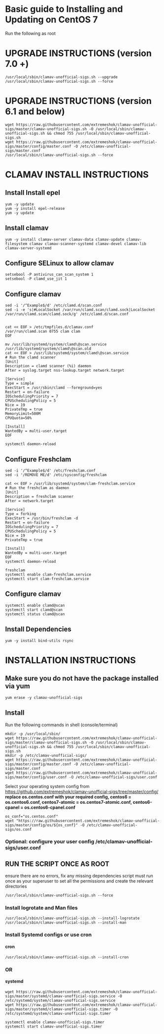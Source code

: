 # Basic guide to Installing and Updating on CentOS 7
Run the following as root

# UPGRADE INSTRUCTIONS (version 7.0 +)
```
/usr/local/sbin/clamav-unofficial-sigs.sh --upgrade
/usr/local/sbin/clamav-unofficial-sigs.sh --force
```

# UPGRADE INSTRUCTIONS (version 6.1 and below)
```
wget https://raw.githubusercontent.com/extremeshok/clamav-unofficial-sigs/master/clamav-unofficial-sigs.sh -O /usr/local/sbin/clamav-unofficial-sigs.sh && chmod 755 /usr/local/sbin/clamav-unofficial-sigs.sh
wget https://raw.githubusercontent.com/extremeshok/clamav-unofficial-sigs/master/config/master.conf -O /etc/clamav-unofficial-sigs/master.conf
/usr/local/sbin/clamav-unofficial-sigs.sh --force
```

# CLAMAV INSTALL INSTRUCTIONS

## Install Install epel
```
yum -y update
yum -y install epel-release
yum -y update
```

## Install clamav
```
yum -y install clamav-server clamav-data clamav-update clamav-filesystem clamav clamav-scanner-systemd clamav-devel clamav-lib clamav-server-systemd
```

## Configure SELinux to allow clamav
```
setsebool -P antivirus_can_scan_system 1
setsebool -P clamd_use_jit 1
```

## Configure clamav
```
sed -i '/^Example$/d' /etc/clamd.d/scan.conf
sed -i -e 's|#LocalSocket /var/run/clamd.scan/clamd.sock|LocalSocket /var/run/clamd.scan/clamd.sock/g' /etc/clamd.d/scan.conf


cat << EOF > /etc/tmpfiles.d/clamav.conf
/var/run/clamd.scan 0755 clam clam
EOF

mv /usr/lib/systemd/system/clamd\@scan.service /usr/lib/systemd/system/clamd\@scan.old
cat << EOF > /usr/lib/systemd/system/clamd\@scan.service
# Run the clamd scanner
[Unit]
Description = clamd scanner (%i) daemon
After = syslog.target nss-lookup.target network.target

[Service]
Type = simple
ExecStart = /usr/sbin/clamd --foreground=yes
Restart = on-failure
IOSchedulingPriority = 7
CPUSchedulingPolicy = 5
Nice = 19
PrivateTmp = true
MemoryLimit=500M
CPUQuota=50%

[Install]
WantedBy = multi-user.target
EOF

systemctl daemon-reload

```

## Configure Freshclam
```
sed -i '/^Example$/d' /etc/freshclam.conf
sed -i '/REMOVE ME/d' /etc/sysconfig/freshclam

cat << EOF > /usr/lib/systemd/system/clam-freshclam.service
# Run the freshclam as daemon
[Unit]
Description = freshclam scanner
After = network.target

[Service]
Type = forking
ExecStart = /usr/bin/freshclam -d
Restart = on-failure
IOSchedulingPriority = 7
CPUSchedulingPolicy = 5
Nice = 19
PrivateTmp = true

[Install]
WantedBy = multi-user.target
EOF
systemctl daemon-reload

freshclam
systemctl enable clam-freshclam.service
systemctl start clam-freshclam.service

```

## Configure clamav
```
systemctl enable clamd@scan
systemctl start clamd@scan
systemctl status clamd@scan
```

## Install Dependencies
```
yum -y install bind-utils rsync
```
# INSTALLATION INSTRUCTIONS

## Make sure you do not have the package installed via yum
```
yum erase -y clamav-unofficial-sigs
```

## Install
Run the following commands in shell (console/terminal)
```
mkdir -p /usr/local/sbin/
wget https://raw.githubusercontent.com/extremeshok/clamav-unofficial-sigs/master/clamav-unofficial-sigs.sh -O /usr/local/sbin/clamav-unofficial-sigs.sh && chmod 755 /usr/local/sbin/clamav-unofficial-sigs.sh
mkdir -p /etc/clamav-unofficial-sigs/
wget https://raw.githubusercontent.com/extremeshok/clamav-unofficial-sigs/master/config/master.conf -O /etc/clamav-unofficial-sigs/master.conf
wget https://raw.githubusercontent.com/extremeshok/clamav-unofficial-sigs/master/config/user.conf -O /etc/clamav-unofficial-sigs/user.conf
```
Select your operating system config from https://github.com/extremeshok/clamav-unofficial-sigs/tree/master/config/
**replace os.centos.conf with your required config, centos6 = os.centos6.conf, centos7-atomic = os.centos7-atomic.conf, centos6-cpanel = os.centos6-cpanel.conf**
```
os_conf="os.centos.conf"
wget "https://raw.githubusercontent.com/extremeshok/clamav-unofficial-sigs/master/config/os/${os_conf}" -O /etc/clamav-unofficial-sigs/os.conf
```

### Optional: configure your user config /etc/clamav-unofficial-sigs/user.conf

## RUN THE SCRIPT ONCE AS ROOT
ensure there are no errors, fix any missing dependencies
script must run once as your superuser to set all the permissions and create the relevant directories
```
/usr/local/sbin/clamav-unofficial-sigs.sh --force
```

### Install logrotate and Man files
```
/usr/local/sbin/clamav-unofficial-sigs.sh --install-logrotate
/usr/local/sbin/clamav-unofficial-sigs.sh --install-man
```

### Install Systemd configs or use cron
#### cron
```
/usr/local/sbin/clamav-unofficial-sigs.sh --install-cron
```
### OR
#### systemd
```
wget https://raw.githubusercontent.com/extremeshok/clamav-unofficial-sigs/master/systemd/clamav-unofficial-sigs.service -O /etc/systemd/system/clamav-unofficial-sigs.service
wget https://raw.githubusercontent.com/extremeshok/clamav-unofficial-sigs/master/systemd/clamav-unofficial-sigs.timer -O /etc/systemd/system/clamav-unofficial-sigs.timer

systemctl enable clamav-unofficial-sigs.timer
systemctl start clamav-unofficial-sigs.timer

```
